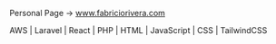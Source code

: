 Personal Page -> www.fabriciorivera.com

AWS | Laravel | React | PHP | HTML | JavaScript | CSS | TailwindCSS

<!---
FabricioRivera2021/FabricioRivera2021 is a ✨ special ✨ repository because its `README.md` (this file) appears on your GitHub profile.
You can click the Preview link to take a look at your changes.
--->
